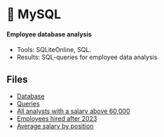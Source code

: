 # 🐬 MySQL

#### Employee database analysis
- Tools: SQLiteOnline, SQL.
- Results: SQL-queries for employee data analysis

## Files
- [Database](https://docs.google.com/spreadsheets/d/10XY_uTQobeNVXMgWUBu4pqbdKOg3dJoW/edit?usp=sharing&ouid=107111169204240524491&rtpof=true&sd=true)
- [Queries](https://drive.google.com/file/d/1b-ASqzbidJuJX7g6NKQxhohCouc1gnYR/view?usp=sharing)
- [All analysts with a salary above 60,000](https://drive.google.com/file/d/1PYZcgQNDBKjXjT48QyAgIq5bqGYbwEM-/view?usp=sharing)
- [Employees hired after 2023](https://drive.google.com/file/d/1ghZBx4xfsNeItfXu7IuhXjQDi79F8VtK/view?usp=sharing)
- [Average salary by position](https://drive.google.com/file/d/1QIsOiU5RD5sjlY8yaN9BbhMcCwdgACkd/view?usp=sharing)